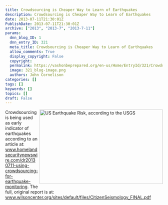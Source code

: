 ```yaml
---
title: Crowdsourcing is Cheaper Way to Learn of Earthquakes
description: Crowdsourcing is Cheaper Way to Learn of Earthquakes
date: 2013-07-11T21:30:01Z
PublishDate: 2013-07-11T21:30:01Z
archive: ["2013", "2013-7", "2013-7-11"]
params:
  dnn_blog_ID: 1
  dnn_entry_ID: 321
  meta_title: Crowdsourcing is Cheaper Way to Learn of Earthquakes
  allow_comments: True
  display_copyright: False
  copyright:
  permalink: https://vashonbeprepared.org/en-us/Home/EntryId/321/Crowdsourcing-is-Cheaper-Way-to-Learn-of-Earthquakes
  image: 321_blog-image.png
  authors: John Cornelison
categories: []
tags: []
keywords: []
topics: []
draft: False
---
```


<p><a href="./images/321/Windows-Live-Writer-Crowdsourcing-is-Cheaper_CAF9-USGS_Earthquake_Risk_2.png"><img title="US Earthquake Risk, according to the USGS" style="border-top: 0px; border-right: 0px; background-image: none; border-bottom: 0px; float: right; padding-top: 0px; padding-left: 0px; margin: 0px 0px 5px 5px; border-left: 0px; display: inline; padding-right: 0px" border="0" alt="US Earthquake Risk, according to the USGS" align="right" src="./images/321/Windows-Live-Writer-Crowdsourcing-is-Cheaper_CAF9-USGS_Earthquake_Risk_thumb.png" width="394" height="238" /></a>Crowdsourcing is being used as early indicator of earthquakes according to an article at:     <br /><a href="http://www.homelandsecuritynewswire.com/dr20130711-using-crowdsourcing-for-earthquake-monitoring">www.homelandsecuritynewswire.com/dr20130711-using-crowdsourcing-for-earthquake-monitoring</a>. The full, original report is at: <a href="http://www.wilsoncenter.org/sites/default/files/CitizenSeismology_FINAL.pdf">www.wilsoncenter.org/sites/default/files/CitizenSeismology_FINAL.pdf</a></p>
